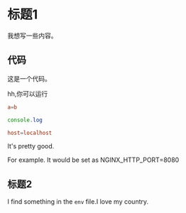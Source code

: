 # 标题1

我想写一些内容。

## 代码


这是一个代码。

hh,你可以运行

```conf
a=b
```

```js
console.log
```

```conf
host=localhost
```

It's pretty good.

For example. It would be set as NGINX_HTTP_PORT=8080

## 标题2

I find something in the `env` file.I love my country.
